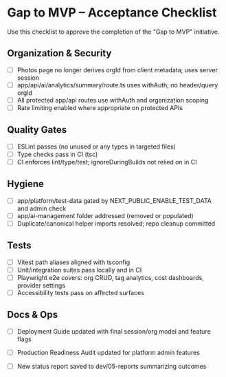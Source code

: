 # Gap to MVP – Acceptance Checklist

Use this checklist to approve the completion of the "Gap to MVP" initiative.

## Organization & Security
- [ ] Photos page no longer derives orgId from client metadata; uses server session
- [ ] app/api/ai/analytics/summary/route.ts uses withAuth; no header/query orgId
- [ ] All protected app/api routes use withAuth and organization scoping
- [ ] Rate limiting enabled where appropriate on protected APIs

## Quality Gates
- [ ] ESLint passes (no unused or any types in targeted files)
- [ ] Type checks pass in CI (tsc)
- [ ] CI enforces lint/type/test; ignoreDuringBuilds not relied on in CI

## Hygiene
- [ ] app/platform/test-data gated by NEXT_PUBLIC_ENABLE_TEST_DATA and admin check
- [ ] app/ai-management folder addressed (removed or populated)
- [ ] Duplicate/canonical helper imports resolved; repo cleanup committed

## Tests
- [ ] Vitest path aliases aligned with tsconfig
- [ ] Unit/integration suites pass locally and in CI
- [ ] Playwright e2e covers: org CRUD, tag analytics, cost dashboards, provider settings
- [ ] Accessibility tests pass on affected surfaces

## Docs & Ops
- [ ] Deployment Guide updated with final session/org model and feature flags
- [ ] Production Readiness Audit updated for platform admin features
- [ ] New status report saved to dev/05-reports summarizing outcomes

